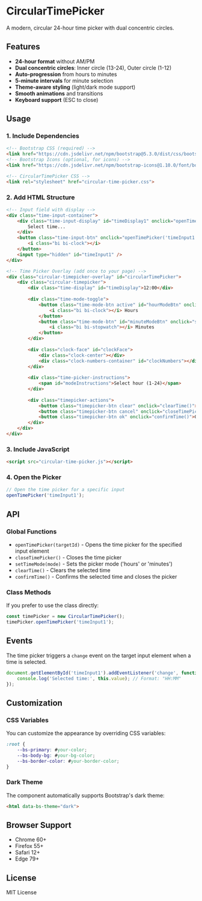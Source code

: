 # CircularTimePicker

A modern, circular 24-hour time picker with dual concentric circles.

## Features

- **24-hour format** without AM/PM
- **Dual concentric circles**: Inner circle (13-24), Outer circle (1-12)
- **Auto-progression** from hours to minutes
- **5-minute intervals** for minute selection
- **Theme-aware styling** (light/dark mode support)
- **Smooth animations** and transitions
- **Keyboard support** (ESC to close)

## Usage

### 1. Include Dependencies

```html
<!-- Bootstrap CSS (required) -->
<link href="https://cdn.jsdelivr.net/npm/bootstrap@5.3.0/dist/css/bootstrap.min.css" rel="stylesheet">
<!-- Bootstrap Icons (optional, for icons) -->
<link href="https://cdn.jsdelivr.net/npm/bootstrap-icons@1.10.0/font/bootstrap-icons.css" rel="stylesheet">

<!-- CircularTimePicker CSS -->
<link rel="stylesheet" href="circular-time-picker.css">
```

### 2. Add HTML Structure

```html
<!-- Input field with display -->
<div class="time-input-container">
    <div class="time-input-display" id="timeDisplay1" onclick="openTimePicker('timeInput1')">
        Select time...
    </div>
    <button class="time-input-btn" onclick="openTimePicker('timeInput1')">
        <i class="bi bi-clock"></i>
    </button>
    <input type="hidden" id="timeInput1" />
</div>

<!-- Time Picker Overlay (add once to your page) -->
<div class="circular-timepicker-overlay" id="circularTimePicker">
    <div class="circular-timepicker">
        <div class="time-display" id="timeDisplay">12:00</div>
        
        <div class="time-mode-toggle">
            <button class="time-mode-btn active" id="hourModeBtn" onclick="setTimeMode('hours')">
                <i class="bi bi-clock"></i> Hours
            </button>
            <button class="time-mode-btn" id="minuteModeBtn" onclick="setTimeMode('minutes')">
                <i class="bi bi-stopwatch"></i> Minutes
            </button>
        </div>
        
        <div class="clock-face" id="clockFace">
            <div class="clock-center"></div>
            <div class="clock-numbers-container" id="clockNumbers"></div>
        </div>
        
        <div class="time-picker-instructions">
            <span id="modeInstructions">Select hour (1-24)</span>
        </div>
        
        <div class="timepicker-actions">
            <button class="timepicker-btn clear" onclick="clearTime()">CLEAR</button>
            <button class="timepicker-btn cancel" onclick="closeTimePicker()">CANCEL</button>
            <button class="timepicker-btn ok" onclick="confirmTime()">OK</button>
        </div>
    </div>
</div>
```

### 3. Include JavaScript

```html
<script src="circular-time-picker.js"></script>
```

### 4. Open the Picker

```javascript
// Open the time picker for a specific input
openTimePicker('timeInput1');
```

## API

### Global Functions

- `openTimePicker(targetId)` - Opens the time picker for the specified input element
- `closeTimePicker()` - Closes the time picker
- `setTimeMode(mode)` - Sets the picker mode ('hours' or 'minutes')
- `clearTime()` - Clears the selected time
- `confirmTime()` - Confirms the selected time and closes the picker

### Class Methods

If you prefer to use the class directly:

```javascript
const timePicker = new CircularTimePicker();
timePicker.openTimePicker('timeInput1');
```

## Events

The time picker triggers a `change` event on the target input element when a time is selected.

```javascript
document.getElementById('timeInput1').addEventListener('change', function() {
    console.log('Selected time:', this.value); // Format: "HH:MM"
});
```

## Customization

### CSS Variables

You can customize the appearance by overriding CSS variables:

```css
:root {
    --bs-primary: #your-color;
    --bs-body-bg: #your-bg-color;
    --bs-border-color: #your-border-color;
}
```

### Dark Theme

The component automatically supports Bootstrap's dark theme:

```html
<html data-bs-theme="dark">
```

## Browser Support

- Chrome 60+
- Firefox 55+
- Safari 12+
- Edge 79+

## License

MIT License
